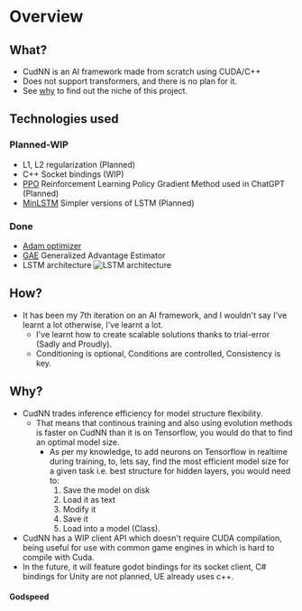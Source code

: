 # Overview
## What?

* CudNN is an AI framework made from scratch using CUDA/C++
* Does not support transformers, and there is no plan for it.
* See [why](#why) to find out the niche of this project.

## Technologies used
### Planned-WIP
 - L1, L2 regularization (Planned)
 - C++ Socket bindings (WIP)
 - [PPO](https://arxiv.org/abs/1707.06347) Reinforcement Learning Policy Gradient Method used in ChatGPT (Planned)
 - [MinLSTM](https://arxiv.org/abs/2410.01201) Simpler versions of LSTM (Planned)

### Done
 - [Adam optimizer](https://arxiv.org/abs/1412.6980)
 - [GAE](https://arxiv.org/abs/1506.02438) Generalized Advantage Estimator
 - LSTM architecture
	![LSTM architecture](https://i.sstatic.net/RHNrZ.jpg) 

## How?
* It has been my 7th iteration on an AI framework, and I wouldn't say I've learnt a lot otherwise, I've learnt a lot.
	* I've learnt how to create scalable solutions thanks to trial-error (Sadly and Proudly).
	* Conditioning is optional, Conditions are controlled, Consistency is key.

## Why?
* CudNN trades inference efficiency for model structure flexibility.
	* That means that continous training and also using evolution methods is faster on CudNN than it is on Tensorflow, you would do that to find an optimal model size.
		* As per my knowledge, to add neurons on Tensorflow in realtime during training, to, lets say, find the most efficient model size for a given task i.e. best structure for hidden layers, you would need to:
    		1. Save the model on disk
    		2. Load it as text
    		4. Modify it
    		5. Save it
    		6. Load into a model (Class).
* CudNN has a WIP client API which doesn't require CUDA compilation, being useful for use with common game engines in which is hard to compile with Cuda.
* In the future, it will feature godot bindings for its socket client, C# bindings for Unity are not planned, UE already uses c++.

#### Godspeed
